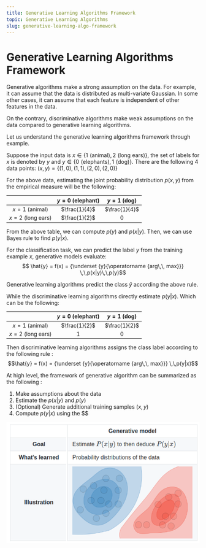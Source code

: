 ```yaml
---
title: Generative Learning Algorithms Framework
topic: Generative Learning Algorithms
slug: generative-learning-algo-framework
---
```


# Generative Learning Algorithms Framework

Generative algorithms make a strong assumption on the data. For example, it can assume that the data is distributed as multi-variate Gaussian. In some other cases, it can assume that each feature is independent of other features in the data. 

On the contrary, discriminative algorithms make weak assumptions on the data compared to generative learning algorithms.

Let us understand the generative learning algorithms framework through example.

Suppose the input data is $x\in \{1\,\,\text{(animal)},\,2\,\,(\text{long ears})\}$, the set of labels for $x$ is denoted by $y$ and $y\in \{0 \,\,(\text{elephants}), 1\,\,(\text{dog})\}$. There are the following 4 data points: $(x,y)=\{(1,0),(1,1),(2,0),(2,0)\}$

For the above data, estimating the joint probability distribution $p(x,y)$ from the empirical measure will be the following:

| |$y=0$ (elephant)| $y=1$ (dog)|
| :--: | :--: | :--: |
| $x=1$ (animal) | $\frac{1}{4}$ | $\frac{1}{4}$ |
| $x=2$ (long ears) | $\frac{1}{2}$ | $0$ |

From the above table, we can compute $p(y)$ and $p(x|y)$. Then, we can use Bayes rule to find $p(y|x)$.

For the classification task, we can predict the label $y$ from the training example $x$, generative models evaluate:
$$ \hat{y} = f(x) = {\underset {y}{\operatorname {arg\,\, max}}} \,\,p(x|y)\,\,p(y)$$

Generative learning algorithms predict the class $\hat{y}$ according the above rule.

While the discriminative learning algorithms directly estimate $p(y|x)$. Which can be the following:

| |$y=0$ (elephant)| $y=1$ (dog)|
| :--: | :--: | :--: |
| $x=1$ (animal) | $\frac{1}{2}$ | $\frac{1}{2}$ |
| $x=2$ (long ears) | $1$ | $0$ |

Then discriminative learning algorithms assigns the class label according to the following rule : 
$$\hat{y} = f(x) = {\underset {y}{\operatorname {arg\,\, max}}} \,\,p(y|x)$$

At high level, the framework of generative algorithm can be summarized as the following :
1. Make assumptions about the data
2. Estimate the $p(x|y)$ and $p(y)$
3. (Optional) Generate additional training samples $(x,y)$
4. Compute $p(y|x)$ using the $$

![Generative-Algo](./images/generative-learning-framework.png)

